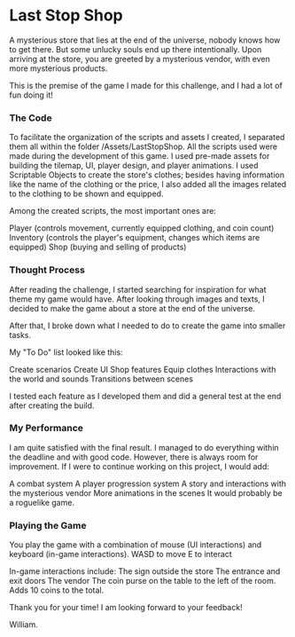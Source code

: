 # Last Stop Shop

A mysterious store that lies at the end of the universe, nobody knows how to get there. But some unlucky souls end up there intentionally. Upon arriving at the store, you are greeted by a mysterious vendor, with even more mysterious products.

This is the premise of the game I made for this challenge, and I had a lot of fun doing it!

### The Code

To facilitate the organization of the scripts and assets I created, I separated them all within the folder /Assets/LastStopShop. All the scripts used were made during the development of this game. I used pre-made assets for building the tilemap, UI, player design, and player animations. I used Scriptable Objects to create the store's clothes; besides having information like the name of the clothing or the price, I also added all the images related to the clothing to be shown and equipped.

Among the created scripts, the most important ones are:

Player (controls movement, currently equipped clothing, and coin count)
Inventory (controls the player's equipment, changes which items are equipped)
Shop (buying and selling of products)

### Thought Process

After reading the challenge, I started searching for inspiration for what theme my game would have. After looking through images and texts, I decided to make the game about a store at the end of the universe.

After that, I broke down what I needed to do to create the game into smaller tasks.

My "To Do" list looked like this:

Create scenarios
Create UI
Shop features
Equip clothes
Interactions with the world and sounds
Transitions between scenes

I tested each feature as I developed them and did a general test at the end after creating the build.

### My Performance

I am quite satisfied with the final result. I managed to do everything within the deadline and with good code. However, there is always room for improvement. If I were to continue working on this project, I would add:

A combat system
A player progression system
A story and interactions with the mysterious vendor
More animations in the scenes
It would probably be a roguelike game.

### Playing the Game

You play the game with a combination of mouse (UI interactions) and keyboard (in-game interactions).
WASD to move
E to interact

In-game interactions include:
The sign outside the store
The entrance and exit doors
The vendor
The coin purse on the table to the left of the room. Adds 10 coins to the total.

Thank you for your time! 
I am looking forward to your feedback!

William.

